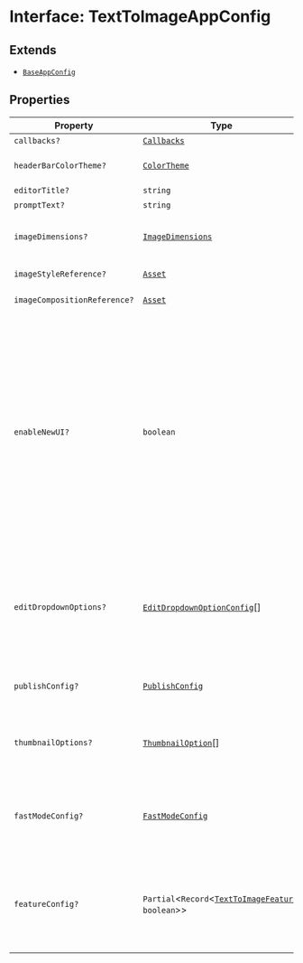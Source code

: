 # Interface: TextToImageAppConfig

## Extends

- [`BaseAppConfig`](../../../DesignConfig.types/interfaces/BaseAppConfig.md)

## Properties

| Property | Type | Description | Inherited from |
| ------ | ------ | ------ | ------ |
| `callbacks?` | [`Callbacks`](../../../Callbacks.types/interfaces/Callbacks.md) | - | [`BaseAppConfig`](../../../DesignConfig.types/interfaces/BaseAppConfig.md).`callbacks` |
| `headerBarColorTheme?` | [`ColorTheme`](../../../AppConfig.types/enumerations/ColorTheme.md) | Theming options for the TextToImage Editor header bar. **Default** `ColorTheme.LIGHT` | - |
| `editorTitle?` | `string` | Property to configure the title | - |
| `promptText?` | `string` | - | - |
| `imageDimensions?` | [`ImageDimensions`](../../../Asset.types/type-aliases/ImageDimensions.md) | The dimensions of the image that the user can generate. If provided, the user will be restricted to generating images of the specified dimensions. | - |
| `imageStyleReference?` | [`Asset`](../../../Asset.types/type-aliases/Asset.md) | Asset to be passed as style reference for generating images | - |
| `imageCompositionReference?` | [`Asset`](../../../Asset.types/type-aliases/Asset.md) | Asset to be passed as composition reference for generating images | - |
| `enableNewUI?` | `boolean` | Enables the new Generate Image experience. When set to true, users can access the updated interface and features. By default, this property is set to false, meaning the older experience is displayed. Enabling this introduces the following key features: - **Enhanced User Interface:** Redesigned with a new Carousel and Grid view. - **Community Wall:** An endless collection of generated images with prompts that users can select from to kickstart their image generation journey. - **Fast Mode:** Images can be generated faster with lesser details, great for simple topics, backgrounds, most illustrations and close portraits . - **Improved Prompt Bar:** Includes prompt suggestions for a better user experience. - **Rich Previews:** Provides a more interactive and engaging preview experience. - And more! **Default** `false` | - |
| `editDropdownOptions?` | [`EditDropdownOptionConfig`](EditDropdownOptionConfig.md)[] | Options to be passed for Edit dropdown. NOTE: This property is supported only in the new Generate Image experience. **Default** `[ { option: EditFurtherIntent.APPLY_ADJUSTMENT }, { option: EditFurtherIntent.APPLY_EFFECTS }, { option: EditFurtherIntent.REMOVE_BACKGROUND }, { option: EditFurtherIntent.REMOVE_OBJECT }, { option: EditFurtherIntent.INSERT_OBJECT } ]` | - |
| `publishConfig?` | [`PublishConfig`](PublishConfig.md) | Config to be set for Publish action. NOTE: This property is supported only in the new Generate Image experience. **Default** `{ * id: "saveToHostApp", * label: "Save" * }` | - |
| `thumbnailOptions?` | [`ThumbnailOption`](../enumerations/ThumbnailOption.md)[] | Options passed to be displayed on the thumbnail. NOTE: This property is supported only in the new Generate Image experience. **Default** `[ ThumbnailOption.EDIT_DROPDOWN, ThumbnailOption.RICH_PREVIEW ]` | - |
| `fastModeConfig?` | [`FastModeConfig`](FastModeConfig.md) | Configuration for enabling or disabling fast mode in the Text to Image module. NOTE: This property is supported only in the new Generate Image experience and when FAST_MODE is set to true in featureConfig. **Default** `{ * defaultFastModeState: 'off' * }` | - |
| `featureConfig?` | `Partial`<`Record`<[`TextToImageFeature`](../enumerations/TextToImageFeature.md), `boolean`\>\> | Configuration for enabling or disabling specific features in the Text to Image module. NOTE: This property is supported only in the new Generate Image experience. **Default** `{ * [TextToImageFeatureType.COMMUNITY_WALL]: false, * [TextToImageFeatureType.FAST_MODE]: false * }` | - |
